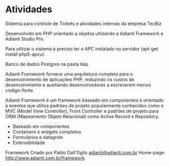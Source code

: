 # Atividades
Sistema para controle de Tickets e atividades internas da empresa TecBiz

Desenvolvido em PHP orientado a objetos utiizando a Adianti Framework e Adianti Studio Pro.

Para utilizar o sistema  é preciso ter o APC instalado no servidor (apt-get install php5-apcu).

Banco de dados Postgres na pasta bkp

Adianti Framework fornece uma arquitetura completa para o desenvolvimento de aplicações PHP, 
reduzindo os custos de desenvolvimento e auxiliando desenvolvedores a escreverem menos código-fonte. 

Adianti Framework é um framework baseado em componentes e orientado à eventos que utiliza padrões 
de projeto popularmente conhecidos como o MVC (Model View Controller), Front Controller e padrões 
de projeto para ORM (Mapeamento Objeto Relacional) como Active Record e Repository. 

* Baseado em componentes
* Containers e widgets completos
* Formulários e datagrids
* Extensibilidade

Framework Criado por Pablo Dall'Oglio <adianti@adianti.com.br>
Home-page: http://www.adianti.com.br/framework
